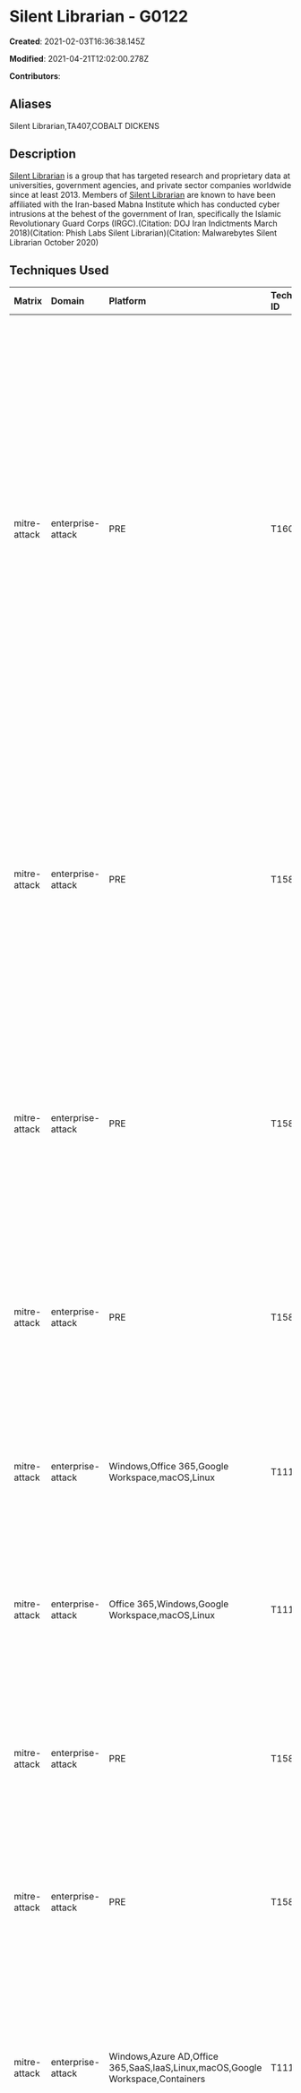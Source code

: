 # Silent Librarian - G0122

**Created**: 2021-02-03T16:36:38.145Z

**Modified**: 2021-04-21T12:02:00.278Z

**Contributors**: 

## Aliases

Silent Librarian,TA407,COBALT DICKENS

## Description

[Silent Librarian](https://attack.mitre.org/groups/G0122) is a group that has targeted research and proprietary data at universities, government agencies, and private sector companies worldwide since at least 2013. Members of  [Silent Librarian](https://attack.mitre.org/groups/G0122) are known to have been affiliated with the Iran-based Mabna Institute which has conducted cyber intrusions at the behest of the government of Iran, specifically the Islamic Revolutionary Guard Corps (IRGC).(Citation: DOJ Iran Indictments March 2018)(Citation: Phish Labs Silent Librarian)(Citation: Malwarebytes Silent Librarian October 2020)

## Techniques Used

|Matrix|Domain|Platform|Technique ID|Technique Name|Use|
| :---| :---| :---| :---| :---| :---|
|mitre-attack|enterprise-attack|PRE|T1608.005|Link Target|[Silent Librarian](https://attack.mitre.org/groups/G0122) has cloned victim organization login pages and staged them for later use in credential harvesting campaigns. [Silent Librarian](https://attack.mitre.org/groups/G0122) has also made use of a variety of URL shorteners for these staged websites.(Citation: Secureworks COBALT DICKENS September 2019)(Citation: Malwarebytes Silent Librarian October 2020)(Citation: Proofpoint TA407 September 2019)|
|mitre-attack|enterprise-attack|PRE|T1588.002|Tool|[Silent Librarian](https://attack.mitre.org/groups/G0122) has obtained free and publicly available tools including SingleFile and HTTrack to copy login pages of targeted organizations.(Citation: Proofpoint TA407 September 2019)(Citation: Secureworks COBALT DICKENS September 2019)|
|mitre-attack|enterprise-attack|PRE|T1588.004|Digital Certificates|[Silent Librarian](https://attack.mitre.org/groups/G0122) has obtained free Let's Encrypt SSL certificates for use on their phishing pages.(Citation: Phish Labs Silent Librarian)(Citation: Secureworks COBALT DICKENS September 2019)|
|mitre-attack|enterprise-attack|PRE|T1585.002|Email Accounts|[Silent Librarian](https://attack.mitre.org/groups/G0122) has established e-mail accounts to receive e-mails forwarded from compromised accounts.(Citation: DOJ Iran Indictments March 2018)|
|mitre-attack|enterprise-attack|Windows,Office 365,Google Workspace,macOS,Linux|T1114|Email Collection|[Silent Librarian](https://attack.mitre.org/groups/G0122) has exfiltrated entire mailboxes from compromised accounts.(Citation: DOJ Iran Indictments March 2018)|
|mitre-attack|enterprise-attack|Office 365,Windows,Google Workspace,macOS,Linux|T1114.003|Email Forwarding Rule|[Silent Librarian](https://attack.mitre.org/groups/G0122) has set up auto forwarding rules on compromised e-mail accounts.(Citation: DOJ Iran Indictments March 2018)|
|mitre-attack|enterprise-attack|PRE|T1589.002|Email Addresses|[Silent Librarian](https://attack.mitre.org/groups/G0122) has collected e-mail addresses from targeted organizations from open Internet searches.(Citation: DOJ Iran Indictments March 2018)|
|mitre-attack|enterprise-attack|PRE|T1589.003|Employee Names|[Silent Librarian](https://attack.mitre.org/groups/G0122) has collected lists of names for individuals from targeted organizations.(Citation: DOJ Iran Indictments March 2018)|
|mitre-attack|enterprise-attack|Windows,Azure AD,Office 365,SaaS,IaaS,Linux,macOS,Google Workspace,Containers|T1110.003|Password Spraying|[Silent Librarian](https://attack.mitre.org/groups/G0122) has used collected lists of names and e-mail accounts to use in password spraying attacks against private sector targets.(Citation: DOJ Iran Indictments March 2018)|
|mitre-attack|enterprise-attack|Windows,Azure AD,Office 365,SaaS,IaaS,Linux,macOS,Google Workspace,Containers,Network|T1078|Valid Accounts|[Silent Librarian](https://attack.mitre.org/groups/G0122) has used compromised credentials to obtain unauthorized access to online accounts.(Citation: DOJ Iran Indictments March 2018)|
|mitre-attack|enterprise-attack|PRE|T1583.001|Domains|[Silent Librarian](https://attack.mitre.org/groups/G0122) has acquired domains to establish credential harvesting pages, often spoofing the target organization and using free top level domains .TK, .ML, .GA, .CF, and .GQ.(Citation: DOJ Iran Indictments March 2018)(Citation: Phish Labs Silent Librarian)(Citation: Secureworks COBALT DICKENS August 2018)(Citation: Proofpoint TA407 September 2019)(Citation: Secureworks COBALT DICKENS September 2019)(Citation: Malwarebytes Silent Librarian October 2020)|
|mitre-attack|enterprise-attack|PRE|T1594|Search Victim-Owned Websites|[Silent Librarian](https://attack.mitre.org/groups/G0122) has searched victim's websites to identify the interests and academic areas of targeted individuals and to scrape source code, branding, and organizational contact information for phishing pages.(Citation: DOJ Iran Indictments March 2018)(Citation: Phish Labs Silent Librarian)(Citation: Proofpoint TA407 September 2019)|
|mitre-attack|enterprise-attack|PRE|T1598.003|Spearphishing Link|[Silent Librarian](https://attack.mitre.org/groups/G0122) has used links in e-mails to direct victims to credential harvesting websites designed to appear like the targeted organization's login page.(Citation: DOJ Iran Indictments March 2018)(Citation: Phish Labs Silent Librarian)(Citation: Secureworks COBALT DICKENS August 2018)(Citation: Proofpoint TA407 September 2019)(Citation: Secureworks COBALT DICKENS September 2019)(Citation: Malwarebytes Silent Librarian October 2020)|
